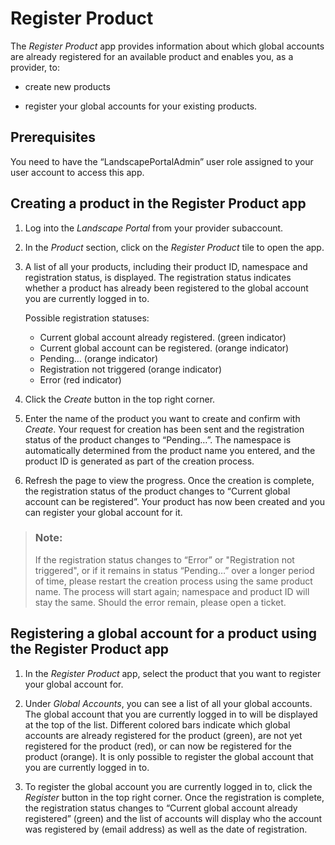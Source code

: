 <!-- loiodc15fb4ebab5453fa4641b98190b1f85 -->

# Register Product

The *Register Product* app provides information about which global accounts are already registered for an available product and enables you, as a provider, to:

-   create new products

-   register your global accounts for your existing products.




<a name="loiodc15fb4ebab5453fa4641b98190b1f85__section_umt_xqz_1tb"/>

## Prerequisites

You need to have the “LandscapePortalAdmin” user role assigned to your user account to access this app.



<a name="loiodc15fb4ebab5453fa4641b98190b1f85__section_vzk_yqz_1tb"/>

## Creating a product in the Register Product app

1.  Log into the *Landscape Portal* from your provider subaccount.

2.  In the *Product* section, click on the *Register Product* tile to open the app.

3.  A list of all your products, including their product ID, namespace and registration status, is displayed. The registration status indicates whether a product has already been registered to the global account you are currently logged in to.

    Possible registration statuses:

    -   Current global account already registered. \(green indicator\)
    -   Current global account can be registered. \(orange indicator\)
    -   Pending… \(orange indicator\)
    -   Registration not triggered \(orange indicator\)
    -   Error \(red indicator\)

4.  Click the *Create* button in the top right corner.

5.  Enter the name of the product you want to create and confirm with *Create*. Your request for creation has been sent and the registration status of the product changes to “Pending…”. The namespace is automatically determined from the product name you entered, and the product ID is generated as part of the creation process.

6.  Refresh the page to view the progress. Once the creation is complete, the registration status of the product changes to “Current global account can be registered”. Your product has now been created and you can register your global account for it.


> ### Note:  
> If the registration status changes to “Error” or "Registration not triggered", or if it remains in status “Pending…” over a longer period of time, please restart the creation process using the same product name. The process will start again; namespace and product ID will stay the same. Should the error remain, please open a ticket.



<a name="loiodc15fb4ebab5453fa4641b98190b1f85__section_ezp_pwz_1tb"/>

## Registering a global account for a product using the Register Product app

1.  In the *Register Product* app, select the product that you want to register your global account for.

2.  Under *Global Accounts*, you can see a list of all your global accounts. The global account that you are currently logged in to will be displayed at the top of the list. Different colored bars indicate which global accounts are already registered for the product \(green\), are not yet registered for the product \(red\), or can now be registered for the product \(orange\). It is only possible to register the global account that you are currently logged in to.

3.  To register the global account you are currently logged in to, click the *Register* button in the top right corner. Once the registration is complete, the registration status changes to “Current global account already registered” \(green\) and the list of accounts will display who the account was registered by \(email address\) as well as the date of registration.


